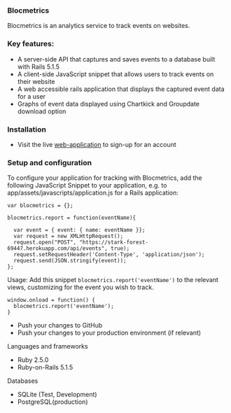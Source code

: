### Blocmetrics

Blocmetrics is an analytics service to track events on websites.

### Key features:
- A server-side API that captures and saves events to a database built with Rails 5.1.5
- A client-side JavaScript snippet that allows users to track events on their website
- A web accessible rails application that displays the captured event data for a user
- Graphs of event data displayed using Chartkick and Groupdate download option

### Installation
- Visit the live [web-application](https://stark-forest-69447.herokuapp.com/api/events) to sign-up for an account

### Setup and configuration
To configure your application for tracking with Blocmetrics, add the following JavaScript Snippet to
your application, e.g. to app/assets/javascripts/application.js for a Rails application:

```
var blocmetrics = {};

blocmetrics.report = function(eventName){

  var event = { event: { name: eventName }};
  var request = new XMLHttpRequest();
  request.open("POST", "https://stark-forest-69447.herokuapp.com/api/events", true);
  request.setRequestHeader('Content-Type', 'application/json');
  request.send(JSON.stringify(event));
};
```

Usage:
Add this snippet ```blocmetrics.report('eventName')``` to the relevant views, customizing for the event you wish to track.

```
window.onload = function() {
  blocmetrics.report('eventName');
}
```

- Push your changes to GitHub
- Push your changes to your production environment (if relevant)

Languages and frameworks
- Ruby 2.5.0
- Ruby-on-Rails 5.1.5

Databases
- SQLite (Test, Development)
- PostgreSQL(production)
